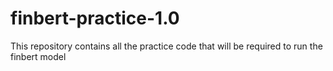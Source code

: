 # finbert-practice-1.0
This repository contains all the practice code that will be required to run the finbert model
